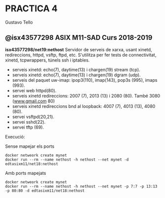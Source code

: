# PRACTICA 4

Gustavo Tello

## @isx43577298 ASIX M11-SAD Curs 2018-2019

**isx43577298/net19:nethost** Servidor de serveis de xarxa, usant xinetd, redireccions, httpd, 
  vsftp, ftpd, etc. S'utilitza per fer tests de connectivitat, xinetd, tcpwrappers, túnels ssh i iptables.

 * serveis xinetd: echo(7), daytime(13) i chargen(19) stream (tcp).
 * serveis xinetd: echo(7), daytime(13) i chargen(19) dgram (udp).
 * serveis del paquet uw-imap: ipop3(110), imap(143), pop3s (995), imaps (993).
 * servei web httpd(80).
 * serveis xinetd redireccions: 2007 (7), 2013 (13) i 2080 (80). També 3080 (www.gmail.com 80)
 * serveis xinetd redireccions bnd al loopback: 4007 (7), 4013 (13), 4080 (80).
 * servei vsftpd(20,21).
 * servei sshd(22).
 * servei tftp (69).
 

Execució:

Sense mapejar els ports
```
docker netweork create mynet
docker run --rm --name nethost -h nethost --net mynet -d edtasixm11/net18:nethost
```

Amb ports mapejats
```
docker netweork create mynet
docker run --rm --name nethost -h nethost --net mynet -p 7:7 -p 13:13 -p 80:80 -d edtasixm11/net18:nethost
```






